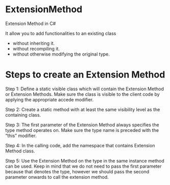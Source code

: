 # ExtensionMethod
Extension Method in C#

It allow you to add functionalities to an existing class
- without inheriting it.
- without recompiling it.
- without otherwise modifying the original type.

# Steps to create an Extension Method

Step 1: Define a static visible class which will contain the Extension Method or Extension Methods. Make sure the class is visible to the client code by applying the appropriate accede modifier.

Step 2: Create a static method with at least the same visibility level as the containing class.

Step 3: The first parameter of the Extension Method always specifies the type method operates on. Make sure the type name is preceded with the “this” modifier.

Step 4: In the calling code, add the namespace that contains Extension Method class.

Step 5: Use the Extension Method on the type in the same instance method can be used. Keep in mind that we do not need to pass the first parameter because that denotes the type, however we should pass the second parameter onwards to call the extension method.

